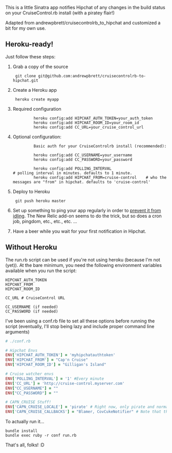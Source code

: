 This is a little Sinatra app notifies Hipchat of any changes in the build status on your CruiseControl.rb install (with a piratey flair!)

Adapted from andrewpbrett/cruisecontrolrb_to_hipchat and customized a bit for my own use.

## Heroku-ready! 

Just follow these steps:

1. Grab a copy of the source

        git clone git@github.com:andrewpbrett/cruisecontrolrb-to-hipchat.git

2. Create a Heroku app

        heroku create myapp

3. Required configuration
				
				heroku config:add HIPCHAT_AUTH_TOKEN=your_auth_token
				heroku config:add HIPCHAT_ROOM_ID=your_room_id
				heroku config:add CC_URL=your_cruise_control_url

4. Optional configuration:

				Basic auth for your CruiseControlrb install (recommended):
				
				heroku config:add CC_USERNAME=your_username
				heroku config:add CC_PASSWORD=your_password
				
				heroku config:add POLLING_INTERVAL							 # polling interval in minutes. defaults to 1 minute.
				heroku config:add HIPCHAT_FROM=cruise-control    # who the messages are "from" in hipchat. defaults to 'cruise-control'		

5. Deploy to Heroku

        git push heroku master

6. Set up something to ping your app regularly in order to [prevent it from idling](http://stackoverflow.com/questions/5480337/easy-way-to-prevent-heroku-idling). The New Relic add-on seems to do the trick, but so does a cron job, pingdom, etc., etc., etc. ...

7. Have a beer while you wait for your first notification in Hipchat.

## Without Heroku

The run.rb script can be used if you're not using heroku (because I'm not (yet)). At the bare minimum, you need the following environment variables available when you run the script:

```
HIPCHAT_AUTH_TOKEN
HIPCHAT_FROM
HIPCHAT_ROOM_ID

CC_URL # CruiseControl URL

CC_USERNAME (if needed)
CC_PASSWORD (if needed)
```

I've been using a conf.rb file to set all these options before running the script (eventually, I'll stop being lazy and include proper command line arguments)

```ruby
# ./conf.rb

# Hipchat Envs
ENV['HIPCHAT_AUTH_TOKEN'] = 'myhipchatauthtoken'
ENV['HIPCHAT_FROM'] = "Cap'n Cruise"
ENV['HIPCHAT_ROOM_ID'] = "Gilligan's Island"

# Cruise watcher envs
ENV['POLLING_INTERVAL'] = '1' #Every minute
ENV['CC_URL'] = 'http://cruise-control.myserver.com'
ENV["CC_USERNAME"] = "" 
ENV["CC_PASSWORD"] = ""

# CAPN_CRUISE Stuff!
ENV['CAPN_CRUISE_LOCALE'] = 'pirate' # Right now, only pirate and normal are available
ENV['CAPN_CRUISE_CALLBACKS'] = "Blamer, CovCukeNotifier" # Note that these'll be loaded and run in order
```

To actually run it...

```
bundle install
bundle exec ruby -r conf run.rb
```

That's all, folks! :D
